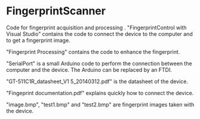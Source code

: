 # FingerprintScanner
Code for fingerprint acquisition and processing
.
"FingerprintControl with Visual Studio" contains the code to connect the device to the computer and to get a fingerprint image.

"Fingerprint Processing" contains the code to enhance the fingerprint.

"SerialPort" is a small Arduino code to perform the connection between the computer and the device. The Arduino can be replaced by an FTDI.

"GT-511C1R_datasheet_V1 5_20140312.pdf" is the datasheet of the device.

"Fingeprint documentation.pdf" explains quickly how to connect the device.

"image.bmp", "test1.bmp" and "test2.bmp" are fingerprint images taken with the device.
